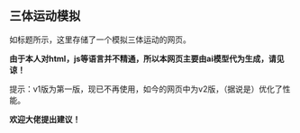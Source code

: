 ## 三体运动模拟

如标题所示，这里存储了一个模拟三体运动的网页。

**由于本人对html，js等语言并不精通，所以本网页主要由ai模型代为生成，请见谅！**

提示：v1版为第一版，现已不再使用，如今的网页中为v2版，（据说是）优化了性能。

**欢迎大佬提出建议！**